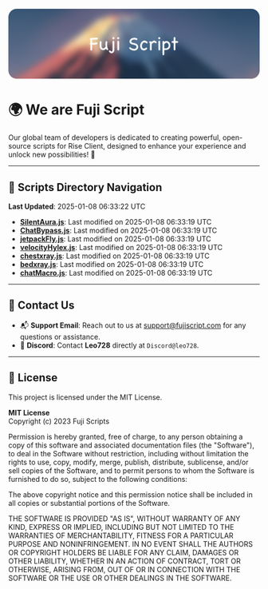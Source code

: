 ![Banner](.github/b.webp)

# 🌍 **We are Fuji Script**

Our global team of developers is dedicated to creating powerful, open-source scripts for Rise Client, designed to enhance your experience and unlock new possibilities! 🌟

---
<!-- SCRIPTS_NAVIGATION_START -->
## 📂 **Scripts Directory Navigation**

**Last Updated**: 2025-01-08 06:33:22 UTC

- **[SilentAura.js](scripts/SilentAura.js)**: Last modified on 2025-01-08 06:33:19 UTC
- **[ChatBypass.js](scripts/ChatBypass.js)**: Last modified on 2025-01-08 06:33:19 UTC
- **[jetpackFly.js](scripts/jetpackFly.js)**: Last modified on 2025-01-08 06:33:19 UTC
- **[velocityHylex.js](scripts/velocityHylex.js)**: Last modified on 2025-01-08 06:33:19 UTC
- **[chestxray.js](scripts/chestxray.js)**: Last modified on 2025-01-08 06:33:19 UTC
- **[bedxray.js](scripts/bedxray.js)**: Last modified on 2025-01-08 06:33:19 UTC
- **[chatMacro.js](scripts/chatMacro.js)**: Last modified on 2025-01-08 06:33:19 UTC

<!-- SCRIPTS_NAVIGATION_END -->

---

## 💬 **Contact Us**  
- 📬 **Support Email**: Reach out to us at [support@fujiscript.com](mailto:support@fujiscript.com) for any questions or assistance.  
- 💬 **Discord**: Contact **Leo728** directly at `Discord@leo728`.

---

## 📜 **License**

This project is licensed under the MIT License.  

**MIT License**  
Copyright (c) 2023 Fuji Scripts  

Permission is hereby granted, free of charge, to any person obtaining a copy of this software and associated documentation files (the "Software"), to deal in the Software without restriction, including without limitation the rights to use, copy, modify, merge, publish, distribute, sublicense, and/or sell copies of the Software, and to permit persons to whom the Software is furnished to do so, subject to the following conditions:  

The above copyright notice and this permission notice shall be included in all copies or substantial portions of the Software.  

THE SOFTWARE IS PROVIDED "AS IS", WITHOUT WARRANTY OF ANY KIND, EXPRESS OR IMPLIED, INCLUDING BUT NOT LIMITED TO THE WARRANTIES OF MERCHANTABILITY, FITNESS FOR A PARTICULAR PURPOSE AND NONINFRINGEMENT. IN NO EVENT SHALL THE AUTHORS OR COPYRIGHT HOLDERS BE LIABLE FOR ANY CLAIM, DAMAGES OR OTHER LIABILITY, WHETHER IN AN ACTION OF CONTRACT, TORT OR OTHERWISE, ARISING FROM, OUT OF OR IN CONNECTION WITH THE SOFTWARE OR THE USE OR OTHER DEALINGS IN THE SOFTWARE.  

